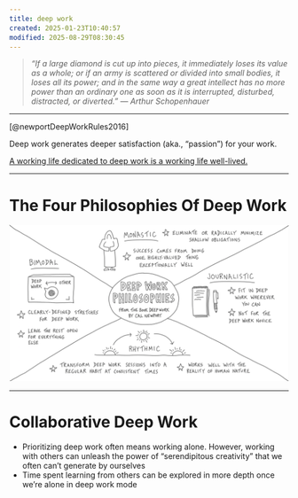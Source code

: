 ```yaml
---
title: deep work
created: 2025-01-23T10:40:57
modified: 2025-08-29T08:30:45
---
```


> _“If a large diamond is cut up into pieces, it immediately loses its value as a whole; or if an army is scattered or divided into small bodies, it loses all its power; and in the same way a great intellect has no more power than an ordinary one as soon as it is interrupted, disturbed, distracted, or diverted.” — Arthur Schopenhauer_

---

[@newportDeepWorkRules2016]

Deep work generates deeper satisfaction (aka., “passion”) for your work.

[A working life dedicated to deep work is a working life well-lived.](https://calnewport.com/knowledge-workers-are-bad-at-working-and-heres-what-to-do-about-it/)

---

# The Four Philosophies Of Deep Work

![](../_attachments/4005729945b276f74416de474597d5e9.png)

---

# Collaborative Deep Work

* Prioritizing deep work often means working alone. However, working with others can unleash the power of “serendipitous creativity” that we often can’t generate by ourselves
* Time spent learning from others can be explored in more depth once we’re alone in deep work mode
